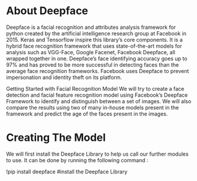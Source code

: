 # About Deepface 
Deepface is a facial recognition and attributes analysis framework for python created by the artificial intelligence research group at Facebook in 2015. 
Keras and Tensorflow inspire this library’s core components. It is a hybrid face recognition framework that uses state-of-the-art models for analysis such as VGG-Face,
Google Facenet, Facebook Deepface, all wrapped together in one. 
Deepface’s face identifying accuracy goes up to 97% and has proved to be more successful in detecting faces than the average face recognition frameworks. 
Facebook uses Deepface to prevent impersonation and identity theft on its platform. 

Getting Started with Facial Recognition Model
We will try to create a face detection and facial feature recognition model using Facebook’s Deepface Framework to identify and distinguish between a set of images. 
We will also compare the results using two of many in-house models present in the framework and predict the age of the faces present in the images. 

# Creating The Model
We will first install the Deepface Library to help us call our further modules to use. It can be done by running the following command :

!pip install deepface #install the Deepface Library




